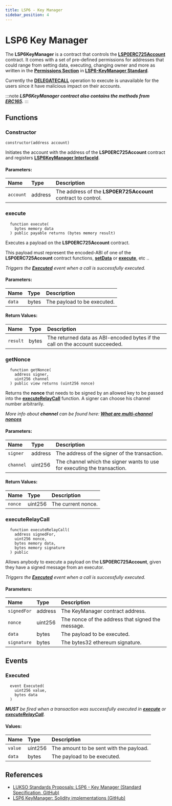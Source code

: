 ```yaml
---
title: LSP6 - Key Manager
sidebar_position: 4
---
```


# LSP6 Key Manager

The **LSP6KeyManager** is a contract that controls the **[LSP0ERC725Account](./lsp0-erc725-account.md)** contract. It comes with a set of pre-defined permissions for addresses that could range from setting data, executing, changing owner and more as written in the **[Permissions Section](../universal-profile/04-lsp6-key-manager.md#-types-of-permissions)** in **[LSP6-KeyManager Standard](../universal-profile/04-lsp6-key-manager.md)**.

Currently the [**DELEGATECALL**](../universal-profile/04-lsp6-key-manager.md#-address-permissions) operation to execute is unavailable for the users since it have malicious impact on their accounts.

:::note
**_LSP6KeyManager contract also contains the methods from [ERC165](https://eips.ethereum.org/EIPS/eip-165)._**
:::

## Functions

### Constructor

```solidity
constructor(address account)
```
Initiates the account with the address of the **LSP0ERC725Account** contract and registers **[LSP6KeyManager InterfaceId](./interface-ids.md)**.

#### Parameters:

| Name      | Type    | Description                                                    |
| :-------- | :------ | :------------------------------------------------------------- |
| `account` | address | The address of the **LSP0ER725Account** contract to control.   |

### execute

```solidity
  function execute(
    bytes memory data
  ) public payable returns (bytes memory result)
```

Executes a payload on the **LSP0ERC725Account** contract. 

This payload must represent the encoded-ABI of one of the **LSP0ERC725Account** contract functions, **[setData](./lsp0-erc725-account.md#setdata)** or **[execute](./lsp0-erc725-account.md#execute)**, etc ..

_Triggers the **[Executed](#executed)** event when a call is successfully executed._

#### Parameters:

| Name   | Type  | Description                   |
| :----- | :---- | :---------------------------- |
| `data` | bytes | The payload to be executed.   |

#### Return Values:

| Name     | Type  | Description                                                                                                         |
| :------- | :---- | :------------------------------------------------------------------------------------------------------------------ |
| `result` | bytes | The returned data as ABI-encoded bytes if the call on the account succeeded.                                        |

### getNonce

```solidity
  function getNonce(
    address signer,
    uint256 channel
  ) public view returns (uint256 nonce)
```

Returns the **nonce** that needs to be signed by an allowed key to be passed into the **[executeRelayCall](#executerelaycall)** function. A signer can choose his channel number arbitrarily.

_More info about **channel** can be found here: **[What are multi-channel nonces](../faq/channel-nonce.md)**_

#### Parameters:

| Name      | Type    | Description                                                              |
| :-------- | :------ | :----------------------------------------------------------------------- |
| `signer`  | address | The address of the signer of the transaction.                            |
| `channel` | uint256 | The channel which the signer wants to use for executing the transaction. |

#### Return Values:

| Name    | Type    | Description        |
| :------ | :------ | :----------------- |
| `nonce` | uint256 | The current nonce. |

### executeRelayCall

```solidity
  function executeRelayCall(
    address signedFor,
    uint256 nonce,
    bytes memory data,
    bytes memory signature
  ) public
```

Allows anybody to execute a payload on the **LSP0ERC725Account**, given they have a signed message from an executor.

_Triggers the **[Executed](#executed)** event when a call is successfully executed._

#### Parameters:

| Name        | Type    | Description                                       |
| :---------- | :------ | :------------------------------------------------ |
| `signedFor` | address | The KeyManager contract address.                  |
| `nonce`     | uint256 | The nonce of the address that signed the message. |
| `data`      | bytes   | The payload to be executed.                       |
| `signature` | bytes   | The bytes32 ethereum signature.                   |

## Events

### Executed

```solidity
  event Executed(
    uint256 value,
    bytes data
  )
```

_**MUST** be fired when a transaction was successfully executed in **[execute](#execute)** or **[executeRelayCall](#executerelaycall)**._

#### Values:

| Name    | Type    | Description                             |
| :------ | :------ | :-------------------------------------- |
| `value` | uint256 | The amount to be sent with the payload. |
| `data`  | bytes   | The payload to be executed.             |

## References

- [LUKSO Standards Proposals: LSP6 - Key Manager (Standard Specification, GitHub)](https://github.com/lukso-network/LIPs/blob/main/LSPs/LSP-6-KeyManager.md)
- [LSP6 KeyManager: Solidity implementations (GitHub)](https://github.com/lukso-network/lsp-universalprofile-smart-contracts/tree/develop/contracts/LSP6KeyManager)
